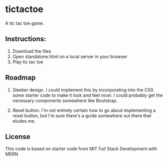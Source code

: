 # tictactoe
A tic tac toe game.


Instructions:
-----------------------------------
1. Download the files
2. Open standalone.html on a local server in your browser
3. Play tic tac toe

Roadmap
-----------------------------------
1. Sleeker design. I could implement this by incorporating into the CSS some starter code to make it look and feel nicer. I could probably get the necessary components somewhere like Bootstrap.

2. Reset button. I'm not entirely certain how to go about implementing a reset button, but I'm sure there's a guide somewhere out there that eludes me.

License
-----------------------------------
This code is based on starter code from MIT Full Stack Development with MERN
